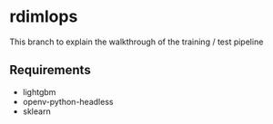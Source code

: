 # rdimlops

This branch to explain the walkthrough of the training / test pipeline


## Requirements
- lightgbm
- openv-python-headless
- sklearn
